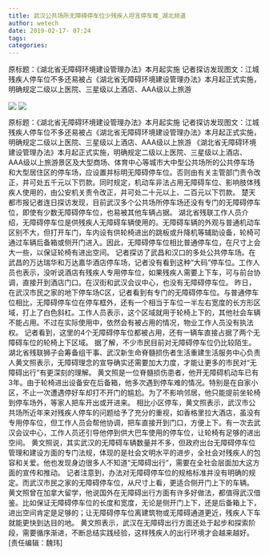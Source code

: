 ```yaml
---
title: 武汉公共场所无障碍停车位少残疾人坦言停车难_湖北频道
author: wetech
date: 2019-02-17- 07:24
tags: 
categories: 
---
```

原标题：《湖北省无障碍环境建设管理办法》本月起实施 记者探访发现图文：江城残疾人停车位不多还易被占《湖北省无障碍环境建设管理办法》本月起正式实施，明确规定二级以上医院、三星级以上酒店、AAA级以上旅游
<!-- more -->
                
<img align="center" border="0" src="http://p1.ifengimg.com/a/2019_08/63f74f4f0364a74_size23_w413_h310.jpg" />
                
<img align="center" border="0" src="http://p2.ifengimg.com/a/2016/0810/204c433878d5cf9size1_w16_h16.png" />
                
            
原标题：《湖北省无障碍环境建设管理办法》本月起实施 记者探访发现图文：江城残疾人停车位不多还易被占《湖北省无障碍环境建设管理办法》本月起正式实施，明确规定二级以上医院、三星级以上酒店、AAA级以上旅游
《湖北省无障碍环境建设管理办法》本月起正式实施，明确规定二级以上医院、三星级以上酒店、AAA级以上旅游景区及大型商场、体育中心等城市大中型公共场所的公共停车场和大型居住区的停车场，应设置并标明无障碍停车位。否则由有关主管部门责令改正，并可处五千元以下罚款。同时规定，机动车非法占用无障碍车位、影响肢体残疾人使用的，由公安机关责令改正，并可处二十元以上、二百元以下罚款。
楚天都市报记者连日探访发现，目前武汉多个公共场所停车场还没有专门的无障碍停车位，即使有少数无障碍停车位，也易被其他车辆占据。
湖北省残联工作人员介绍，无障碍停车位是供残疾人无障碍车辆使用的。无障碍车辆的外观与普通机动车区别不大，但打开车门，车内设有供轮椅进出的跳板或升降机等辅助设备，轮椅可通过车辆后备箱或侧开门进入。因此，无障碍停车位相比普通停车位，在尺寸上会大一些，以保证轮椅有进出空间。
记者探访了武昌和汉口的多处公共停车场。在武昌的万达瑞华和万达嘉华酒店停车场，记者没有看到这种“大码”停车位。工作人员也表示，没听说酒店有残疾人专用停车位，如果残疾人需要上下车，可与前台协调，直接开到酒店门口。在汉街和武汉会议中心，也没有无障碍停车位。
昨日，在武汉市民之家的地下停车场C区，记者看到有专门的无障碍停车位。与普通停车位相比，无障碍停车位在停车框外，还有一个相当于车位一半左右宽度的长方形区域，打上了白色斜杠。工作人员表示，这个区域就用于轮椅上下的，其他社会车辆不能占用。不过在实际使用中，依然会有被占用的情况，物业工作人员没有执法权。
记者看到，这里的4个无障碍停车位都被占用，还有一辆车直接占据了两个无障碍车位的轮椅上下区域。
据了解，不少市民目前对无障碍停车位仍比较陌生。湖北省残联狮子会筹备组干事、武汉新生命脊髓损伤者生活重建生活服务中心负责人黄文照表示，无障碍理念的宣导确实还需要加大力度，才能让更多的市民对“无障碍出行”有更深刻的理解。
黄文照是一位脊髓损伤患者，他开无障碍机动车已有3年。由于轮椅进出设备安在后备箱，他多次遇到停车难的情况。特别是在自家小区，不止一次遭遇停好车却打不开门的尴尬。为了不影响邻居，他只能提前坐轮椅到停车场外，等家人把车开出或开进来。
相比小区停车，黄文照表示，武汉市公共场所近年来对残疾人停车的问题给予了充分的重视，如香格里拉大酒店，虽没有专用停车位，但工作人员会帮他协调，把车直接开到门口，方便上下。有一次去武汉会议中心，工作人员还引导他停到供大巴车使用的停车位，让轮椅有足够的进出空间。
黄文照说，其实武汉的无障碍车辆数量并不多，但政府出台无障碍停车位管理和建设方面的专门法规，体现的是社会文明水平的进步，全社会对残疾人的包容和关爱。他也发现身边很多人不知道“无障碍出行”，需要在全社会层面加大这方面的宣传和推动。
记者注意到，办法对无障碍停车位的规格标准并没有明确的规定。而武汉市民之家的无障碍停车位，从尺寸上看，更适合侧开门上下的车辆。
黄文照曾在加拿大留学，他说国外在无障碍出行方面有许多好做法，都值得武汉借鉴。比如保证无障碍停车位的长度和宽度，无论是侧开门上下，还是后备箱上下，进出空间肯定是足够的；让无障碍停车位离建筑物或无障碍通道更近，残疾人下车就能更快到达目的地。
黄文照表示，武汉在无障碍出行方面还处于起步和探索阶段，需要循序渐进，不断总结实践经验，这样残疾人的出行环境才会越来越好。
[责任编辑：魏玮]
            
